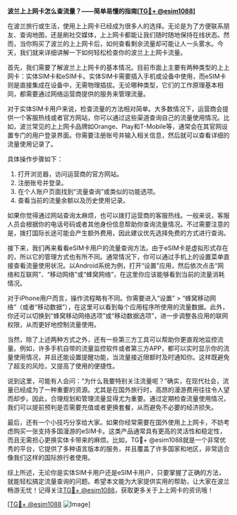 **波兰上上网卡怎么查流量？——简单易懂的指南[[TG💪+ @esim1088](https://t.me/s/esim1088)]**

在波兰旅行或生活，使用上上网卡已经成为很多人的选择。无论是为了方便联系朋友、查询地图，还是刷社交媒体，上上网卡都能让我们随时随地保持在线状态。然而，当你购买了波兰的上上网卡后，如何查看剩余流量却可能让人一头雾水。今天，我们就来详细讲解一下如何轻松检查你的波兰上上网卡流量。

首先，我们需要了解波兰上上网卡的基本情况。目前市面上主要有两种类型的上上网卡：实体SIM卡和eSIM卡。实体SIM卡需要插入手机或设备中使用，而eSIM卡则是直接集成在设备中，无需物理插拔。无论哪种类型，它们的工作原理基本相同，都需要通过网络运营商提供的服务来管理流量。

对于实体SIM卡用户来说，检查流量的方法相对简单。大多数情况下，运营商会提供一个客服热线或者官方网站，你可以通过这些渠道查询自己的流量使用情况。比如，波兰常见的上上网卡品牌如Orange、Play和T-Mobile等，通常会在其官网设置专门的用户登录界面。你需要注册账号并输入相关信息，然后就可以查看详细的流量使用记录了。

具体操作步骤如下：
1. 打开浏览器，访问运营商的官方网站。
2. 注册账号并登录。
3. 在个人账户页面找到“流量查询”或类似的功能选项。
4. 查看当前的流量余额以及历史使用记录。

如果你觉得通过网站查询太麻烦，也可以拨打运营商的客服热线。一般来说，客服人员会根据你的电话号码或者其他身份信息帮助你查询流量情况。不过需要注意的是，拨打国际长途可能会产生额外费用，因此建议优先选择免费的方式进行查询。

接下来，我们再来看看eSIM卡用户的流量查询方法。由于eSIM卡是虚拟形式存在的，所以它的管理方式也有所不同。通常情况下，你可以通过手机上的设置菜单直接查看流量使用状况。以Android系统为例，打开“设置”应用，然后依次点击“网络和互联网”、“移动网络”或“蜂窝网络”，在这里你应该能够看到当前的流量消耗情况。

对于iPhone用户而言，操作流程略有不同。你需要进入“设置” > “蜂窝移动网络”（或者“移动数据”），在这里可以看到每个应用程序所使用的流量数据。此外，你还可以切换到“蜂窝移动网络选项”或“移动数据选项”，进一步调整各应用的联网权限，从而更好地控制流量使用。

当然，除了上述两种方式之外，还有一些第三方工具可以帮助你更直观地监控流量。例如，许多手机自带的流量监控软件或者第三方APP，都可以实时显示你的流量使用情况，并且还能设置提醒功能，当流量接近限额时及时通知你。这样既避免了超支的风险，又提高了使用的便捷性。

说到这里，可能有人会问：“为什么我要特别关注流量呢？”确实，在现代社会，流量已经成为了一种重要的资源。尤其是在国外旅行时，高昂的漫游费用往往令人望而却步。因此，合理规划和管理流量显得尤为重要。通过定期检查流量使用情况，我们可以提前预判是否需要充值或者更换套餐，从而避免不必要的经济损失。

最后，还有一个小技巧分享给大家。如果你经常需要在国外使用上上网卡，不妨考虑购买一张支持多国漫游的eSIM卡。这类产品通常具有更高的灵活性和稳定性，而且无需担心更换实体卡带来的麻烦。比如，TG💪+ @esim1088就是一个非常优秀的平台，它提供了多种语言版本的服务，并且覆盖了许多国家和地区，非常适合像我们这样的国际旅行者使用。

综上所述，无论你是实体SIM卡用户还是eSIM卡用户，只要掌握了正确的方法，就能轻松搞定流量查询的问题。希望本文能为大家提供实用的帮助，让大家在波兰畅游无忧！记得关注[TG💪+ @esim1088](https://t.me/s/esim1088)，获取更多关于上上网卡的资讯哦！

[[TG💪+ @esim1088](https://t.me/s/esim1088) ![Image](https://i.postimg.cc/4NQfJmqS/Snipaste-2025-05-13-00-14-12.png)]